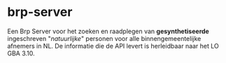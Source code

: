 # brp-server

Een Brp Server voor het zoeken en raadplegen van **gesynthetiseerde** ingeschreven "*natuurlijke*" personen voor alle binnengemeentelijke afnemers in NL. De informatie die de API levert is herleidbaar naar het LO GBA 3.10.
